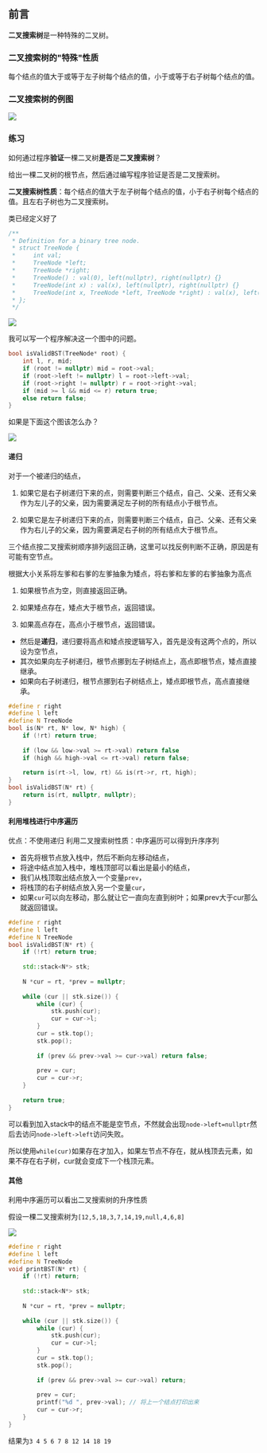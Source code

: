## 前言

**二叉搜索树**是一种特殊的二叉树。

### 二叉搜索树的"特殊"性质

每个结点的值大于或等于左子树每个结点的值，小于或等于右子树每个结点的值。

### 二叉搜索树的例图

![](https://github.com/swapfloor/blog/blob/main/images/BST_example.png)

### 练习

如何通过程序**验证**一棵二叉树**是否**是**二叉搜索树**？

给出一棵二叉树的根节点，然后通过编写程序验证是否是二叉搜索树。

**二叉搜索树性质**：每个结点的值大于左子树每个结点的值，小于右子树每个结点的值。且左右子树也为二叉搜索树。

类已经定义好了
```c++
/**
 * Definition for a binary tree node.
 * struct TreeNode {
 *     int val;
 *     TreeNode *left;
 *     TreeNode *right;
 *     TreeNode() : val(0), left(nullptr), right(nullptr) {}
 *     TreeNode(int x) : val(x), left(nullptr), right(nullptr) {}
 *     TreeNode(int x, TreeNode *left, TreeNode *right) : val(x), left(left), right(right) {}
 * };
 */
```

![](https://github.com/swapfloor/blog/blob/main/images/tree1.jpg)

我可以写一个程序解决这一个图中的问题。
```c++
bool isValidBST(TreeNode* root) {
    int l, r, mid;
    if (root != nullptr) mid = root->val;
    if (root->left != nullptr) l = root->left->val;
    if (root->right != nullptr) r = root->right->val;
    if (mid >= l && mid <= r) return true;
    else return false;
}
```

如果是下面这个图该怎么办？

![](https://github.com/swapfloor/blog/blob/main/images/tree2.jpg)

#### 递归

对于一个被递归的结点，

1. 如果它是右子树递归下来的点，则需要判断三个结点，自己、父亲、还有父亲作为左儿子的父亲，因为需要满足左子树的所有结点小于根节点。

2. 如果它是左子树递归下来的点，则需要判断三个结点，自己、父亲、还有父亲作为右儿子的父亲，因为需要满足右子树的所有结点大于根节点。

三个结点按二叉搜索树顺序排列返回正确，这里可以找反例判断不正确，原因是有可能有空节点。

根据大小关系将左爹和右爹的左爹抽象为矮点，将右爹和左爹的右爹抽象为高点

1. 如果根节点为空，则直接返回正确。

2. 如果矮点存在，矮点大于根节点，返回错误。

3. 如果高点存在，高点小于根节点，返回错误。

- 然后是**递归**，递归要将高点和矮点按逻辑写入，首先是没有这两个点的，所以设为空节点，
- 其次如果向左子树递归，根节点挪到左子树结点上，高点即根节点，矮点直接继承。
- 如果向右子树递归，根节点挪到右子树结点上，矮点即根节点，高点直接继承。

```c++
#define r right
#define l left
#define N TreeNode
bool is(N* rt, N* low, N* high) {
    if (!rt) return true;
    
    if (low && low->val >= rt->val) return false
    if (high && high->val <= rt->val) return false;
    
    return is(rt->l, low, rt) && is(rt->r, rt, high);
}
bool isValidBST(N* rt) {
    return is(rt, nullptr, nullptr);
}
```

#### 利用堆栈进行中序遍历

优点：不使用递归
利用二叉搜索树性质：中序遍历可以得到升序序列

- 首先将根节点放入栈中，然后不断向左移动结点，
- 将途中结点加入栈中，堆栈顶部可以看出是最小的结点，
- 我们从栈顶取出结点放入一个变量`prev`，
- 将栈顶的右子树结点放入另一个变量`cur`，
- 如果`cur`可以向左移动，那么就让它一直向左直到树叶；如果prev大于cur那么就返回错误。

```c++
#define r right
#define l left
#define N TreeNode
bool isValidBST(N* rt) {
    if (!rt) return true;
    
    std::stack<N*> stk;
    
    N *cur = rt, *prev = nullptr;
    
    while (cur || stk.size()) {
        while (cur) {
            stk.push(cur);
            cur = cur->l;
        }
        cur = stk.top(); 
        stk.pop();
        
        if (prev && prev->val >= cur->val) return false;
        
        prev = cur;
        cur = cur->r;
    }
    
    return true;
}
```
可以看到加入stack中的结点不能是空节点，不然就会出现`node->left=nullptr`然后去访问`node->left->left`访问失败。

所以使用`while(cur)`如果存在才加入，如果左节点不存在，就从栈顶去元素，如果不存在右子树，cur就会变成下一个栈顶元素。

#### 其他

利用中序遍历可以看出二叉搜索树的升序性质

假设一棵二叉搜索树为`[12,5,18,3,7,14,19,null,4,6,8]`

![](https://github.com/swapfloor/blog/blob/main/images/bst1.PNG)

```c++
#define r right
#define l left
#define N TreeNode
void printBST(N* rt) {
    if (!rt) return;
    
    std::stack<N*> stk;
    
    N *cur = rt, *prev = nullptr;
    
    while (cur || stk.size()) {
        while (cur) {
            stk.push(cur);
            cur = cur->l;
        }
        cur = stk.top(); 
        stk.pop();
        
        if (prev && prev->val >= cur->val) return;
        
        prev = cur;
        printf("%d ", prev->val); // 将上一个结点打印出来
        cur = cur->r;
    }
}
```

结果为`3 4 5 6 7 8 12 14 18 19`
